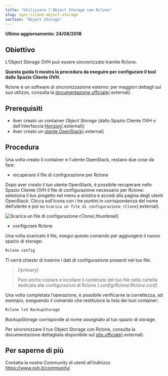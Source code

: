 ```yaml
---
title: "Utilizzare l'Object Storage con Rclone"
slug: sync-rclone-object-storage
section: 'Object Storage'
---
```


**Ultimo aggiornamento: 24/08/2018**

## Obiettivo

L’Object Storage OVH può essere sincronizzato tramite Rclone.

**Questa guida ti mostra la procedura da eseguire per configurare il tool dallo Spazio Cliente OVH.**

Rclone è un software di sincronizzazione esterno: per maggiori dettagli sul suo utilizzo, consulta la [documentazione ufficiale](https://Rclone.org/){.external}.

## Prerequisiti

- Aver creato un container *Object Storage* (dallo Spazio Cliente OVH o dall’interfaccia [Horizon](https://docs.ovh.com/fr/public-cloud/creer-un-conteneur-dobjets/){.external})
- Aver creato un [utente OpenStack](https://docs.ovh.com/fr/public-cloud/creation-et-suppression-dun-utilisateur-openstack/){.external}

## Procedura

​Una volta creato il container e l'utente OpenStack, restano due cose da fare:

- recuperare il file di configurazione per Rclone

Dopo aver creato il tuo utente OpenStack, è possibile recuperare nello Spazio Cliente OVH il file di configurazione necessario per Rclone: seleziona il tuo progetto nel menu a sinistra e accedi alla pagina degli utenti OpenStack. Clicca sull’icona con i tre puntini in corrispondenza del nome dell’utente e poi su `Scarica un file di configurazione rClone`{.external}.



![Scarica un file di configurazione rClone](images/download_file.png){.thumbnail}


- configurare Rclone

Una volta scaricato il file, esegui questo comando per aggiungere il nuovo spazio di storage:

```sh
Rclone config
```

Ti verrà chiesto di inserire i dati di configurazione presenti nel tuo file.

> [!primary]
>
> Puoi anche copiare e incollare il contenuto del tuo file nella cartella dedicata alle configurazioni di Rclone (*.config/Rclone/Rclone.conf*).
> 

Una volta completata l’operazione, è possibile verificarne la correttezza, ad esempio, eseguendo il comando che restituisce la lista dei tuoi container:

```sh
Rclone lsd BackupStorage
```

*BackupStorage* corrisponde al nome assegnato al tuo spazio di storage.

Per sincronizzare il tuo Object Storage con Rclone, consulta la documentazione dettagliata disponibile sul [sito ufficiale](https://Rclone.org/swift/){.external}.


## Per saperne di più

Contatta la nostra Community di utenti all’indirizzo <https://www.ovh.it/community/>.
